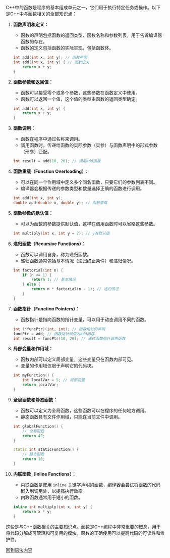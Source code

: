 C++中的函数是程序的基本组成单元之一，它们用于执行特定任务或操作。以下是C++中与函数相关的全部知识点：

1. **函数声明和定义：**
   - 函数的声明包括函数的返回类型、函数名称和参数列表，用于告诉编译器函数的存在。
   - 函数的定义包括函数的实际实现，包括函数体。

   ```cpp
   int add(int x, int y); // 函数声明
   int add(int x, int y) { // 函数定义
       return x + y;
   }
   ```

2. **函数参数和返回值：**
   - 函数可以接受零个或多个参数，这些参数在函数定义中使用。
   - 函数可以返回一个值，这个值的类型由函数的返回类型确定。

   ```cpp
   int add(int x, int y) {
       return x + y;
   }
   ```

3. **函数调用：**
   - 函数在程序中通过名称来调用。
   - 调用函数时，传递给函数的实际参数（实参）与函数声明中的形式参数（形参）匹配。

   ```cpp
   int result = add(10, 20); // 调用add函数
   ```

4. **函数重载（Function Overloading）：**
   - 可以在同一个作用域中定义多个同名函数，只要它们的参数列表不同。
   - 编译器会根据传递的参数类型和数量选择正确的函数进行调用。

   ```cpp
   int add(int x, int y);
   double add(double x, double y); // 函数重载
   ```

5. **函数参数的默认值：**
   - 可以为函数的参数提供默认值，这样在调用函数时可以省略这些参数。

   ```cpp
   int multiply(int x, int y = 2); // y有默认值
   ```

6. **递归函数（Recursive Functions）：**
   - 函数可以调用自身，称为递归函数。
   - 递归函数通常包括基本情况（递归终止条件）和递归情况。

   ```cpp
   int factorial(int n) {
       if (n <= 1) {
           return 1; // 基本情况
       } else {
           return n * factorial(n - 1); // 递归情况
       }
   }
   ```

7. **函数指针（Function Pointers）：**
   - 函数指针是指向函数的指针变量，可以用于动态调用不同的函数。

   ```cpp
   int (*funcPtr)(int, int); // 函数指针的声明
   funcPtr = add; // 函数指针赋值为add函数
   int result = funcPtr(10, 20); // 通过函数指针调用函数
   ```

8. **局部变量和作用域：**
   - 函数内部可以定义局部变量，这些变量只在函数内部可见。
   - 变量的作用域仅限于声明它的代码块。

   ```cpp
   int myFunction() {
       int localVar = 5; // 局部变量
       return localVar;
   }
   ```

9. **全局函数和静态函数：**
   - 函数可以定义为全局函数，这些函数可以在程序的任何地方调用。
   - 静态函数具有文件作用域，只能在当前文件中调用。

   ```cpp
   int globalFunction() {
       // 全局函数
       return 42;
   }

   static int staticFunction() {
       // 静态函数
       return 10;
   }
   ```

10. **内联函数（Inline Functions）：**
    - 内联函数是使用 `inline` 关键字声明的函数，编译器会尝试将函数的代码嵌入到调用处，以提高执行效率。
    - 内联函数通常用于短小的函数。

    ```cpp
    inline int multiply(int x, int y) {
        return x * y;
    }
    ```

这些是与C++函数相关的主要知识点。函数是C++编程中非常重要的概念，用于将代码分解成可管理和可复用的模块。函数的正确使用可以提高代码的可读性和维护性。

[回到语法内容](./Grammer.md)